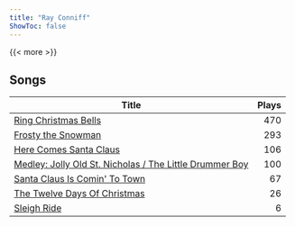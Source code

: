```yaml
---
title: "Ray Conniff"
ShowToc: false
---
```


{{< more >}}

## Songs
Title | Plays 
----- | -----: 
[Ring Christmas Bells](/songs/ring-christmas-bells) | 470
[Frosty the Snowman](/songs/frosty-the-snowman) | 293
[Here Comes Santa Claus](/songs/here-comes-santa-claus) | 106
[Medley: Jolly Old St. Nicholas / The Little Drummer Boy](/songs/medley-jolly-old-st-nicholas-the-little-drummer-boy) | 100
[Santa Claus Is Comin' To Town](/songs/santa-claus-is-comin-to-town) | 67
[The Twelve Days Of Christmas](/songs/the-twelve-days-of-christmas) | 26
[Sleigh Ride](/songs/sleigh-ride) | 6

